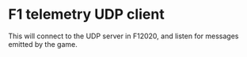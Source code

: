 # F1 telemetry UDP client

This will connect to the UDP server in F12020,
and listen for messages emitted by the game.